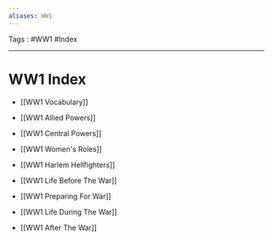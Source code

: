 ```yaml
---
aliases: WW1
---
```

Tags : #WW1 #Index 
___
# WW1 Index
- [[WW1 Vocabulary]]

- [[WW1 Allied Powers]]
- [[WW1 Central Powers]]

- [[WW1 Women's Roles]]
- [[WW1 Harlem Hellfighters]]

- [[WW1 Life Before The War]]
- [[WW1 Preparing For War]]
- [[WW1 Life During The War]]
- [[WW1 After The War]]


